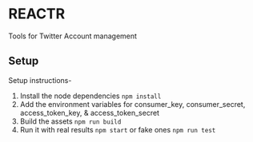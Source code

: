 # REACTR

Tools for Twitter Account management

## Setup

Setup instructions-

1. Install the node dependencies `npm install`
2. Add the environment variables for consumer_key, consumer_secret, access_token_key, & access_token_secret
3. Build the assets `npm run build`
4. Run it with real results `npm start` or fake ones `npm run test`
